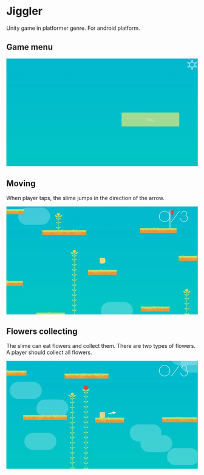 # Jiggler

Unity game in platformer genre. For android platform.

## Game menu

![menu](doc/menu.webp)

## Moving

When player taps, the slime jumps in the direction of the arrow.

![arrow](doc/arrow.webp)

## Flowers collecting

The slime can eat flowers and collect them.
There are two types of flowers.
A player should collect all flowers.

![eating](doc/eat.webp)
